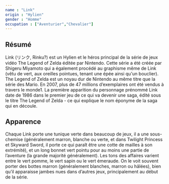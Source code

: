 ```yaml
---
name : "Link"
origin : "Hylien"
gender : "Homme"
occupation : ["Aventurier","Chevalier"]
---
```


## Résumé

Link (リンク, Rinku?) est un Hylien et le héros principal de la série de jeux vidéo The Legend of Zelda éditée par Nintendo. Cette série a été créée par Shigeru Miyamoto qui a également procédé au graphisme même de Link (vêtu de vert, aux oreilles pointues, tenant une épée ainsi qu'un bouclier). The Legend of Zelda est un noyau dur de Nintendo au même titre que la série des Mario. En 2007, plus de 47 millions d’exemplaires ont été vendus à travers le monde1. La première apparition du personnage prénommé Link date de 1986 dans le premier jeu de ce qui va devenir une saga, édité sous le titre The Legend of Zelda - ce qui explique le nom éponyme de la saga qui en découle.

## Apparence

Chaque Link porte une tunique verte dans beaucoup de jeux, il a une sous-chemise (généralement marron, blanche ou verte, et dans Twilight Princess et Skyward Sword, il porte ce qui paraît être une cotte de mailles à son extrémité), et un long bonnet vert pointu pour au moins une partie de l’aventure (la grande majorité généralement). Les tons des affaires varient entre le vert pomme, le vert sapin ou le vert émeraude. On le voit souvent porter des bottes marron (généralement blanches, marron ou hâlées), bien qu’il apparaisse jambes nues dans d’autres jeux, principalement au début de la série.